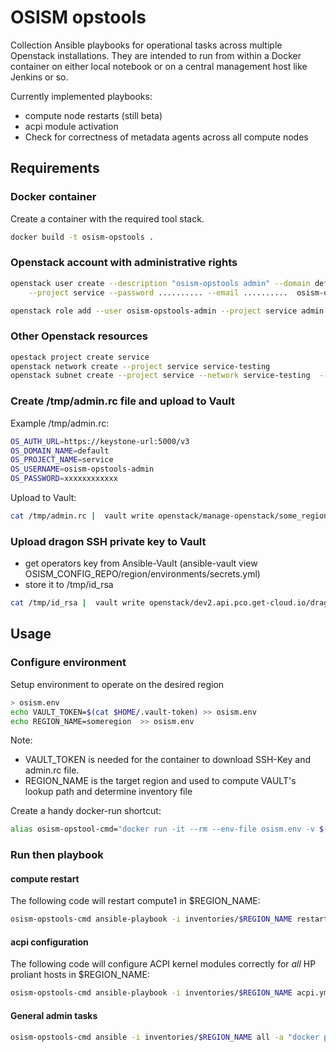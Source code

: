 # OSISM opstools

Collection Ansible playbooks for operational tasks across multiple Openstack installations.
They are intended to run from within a Docker container on either local notebook or on a central
management host like Jenkins or so.

Currently implemented playbooks:

- compute node restarts (still beta)
- acpi module activation
- Check for correctness of metadata agents across all compute nodes

## Requirements

### Docker container

Create a container with the required tool stack.

```bash
docker build -t osism-opstools .
```

### Openstack account with administrative rights

``` bash
openstack user create --description "osism-opstools admin" --domain default \
    --project service --password .......... --email ..........  osism-opstools-admin

openstack role add --user osism-opstools-admin --project service admin
```

### Other Openstack resources

```bash
opestack project create service
openstack network create --project service service-testing
openstack subnet create --project service --network service-testing  --subnet-range 192.168.42.0/24 service-testing-subnet
```

### Create /tmp/admin.rc file and upload to Vault

Example /tmp/admin.rc:

```bash
OS_AUTH_URL=https://keystone-url:5000/v3
OS_DOMAIN_NAME=default
OS_PROJECT_NAME=service
OS_USERNAME=osism-opstools-admin
OS_PASSWORD=xxxxxxxxxxxx
```

Upload to Vault:

```bash
cat /tmp/admin.rc |  vault write openstack/manage-openstack/some_region env=-
```

### Upload dragon SSH private key to Vault

- get operators key from Ansible-Vault (ansible-vault view OSISM_CONFIG_REPO/region/environments/secrets.yml)
- store it to /tmp/id_rsa

```bash
cat /tmp/id_rsa |  vault write openstack/dev2.api.pco.get-cloud.io/dragon_id_rsa data=-
```

## Usage

### Configure environment

Setup environment to operate on the desired region

```bash
> osism.env
echo VAULT_TOKEN=$(cat $HOME/.vault-token) >> osism.env
echo REGION_NAME=someregion  >> osism.env
```

Note:

- VAULT_TOKEN is needed for the container to download SSH-Key and admin.rc file.
- REGION_NAME is the target region and used to compute VAULT's lookup path and determine inventory file

Create a handy docker-run shortcut:

```bash
alias osism-opstool-cmd="docker run -it --rm --env-file osism.env -v $(pwd):/workspace -w /workspace  --entrypoint=/workspace/run-ansible.sh.local osism-opstools"
```


### Run then playbook

#### compute restart

The following code will restart compute1 in $REGION_NAME:

```bash
osism-opstools-cmd ansible-playbook -i inventories/$REGION_NAME restart-compute.yml -l compute1
```

#### acpi configuration

The following code will configure ACPI kernel modules correctly for *all* HP proliant hosts in $REGION_NAME:

```bash
osism-opstools-cmd ansible-playbook -i inventories/$REGION_NAME acpi.yml
```

#### General admin tasks

```bash
osism-opstools-cmd ansible -i inventories/$REGION_NAME all -a "docker ps -a"  -l compute1
```

